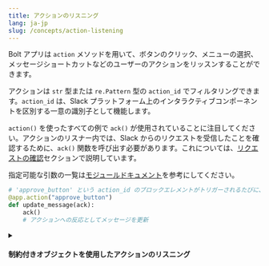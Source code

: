 ```yaml
---
title: アクションのリスニング
lang: ja-jp
slug: /concepts/action-listening
---
```


Bolt アプリは `action` メソッドを用いて、ボタンのクリック、メニューの選択、メッセージショートカットなどのユーザーのアクションをリッスンすることができます。

アクションは `str` 型または `re.Pattern` 型の `action_id` でフィルタリングできます。`action_id` は、Slack プラットフォーム上のインタラクティブコンポーネントを区別する一意の識別子として機能します。

`action()` を使ったすべての例で `ack()` が使用されていることに注目してください。アクションのリスナー内では、Slack からのリクエストを受信したことを確認するために、`ack()` 関数を呼び出す必要があります。これについては、[リクエストの確認](/concepts/acknowledge)セクションで説明しています。

<span>指定可能な引数の一覧は<a href="https://slack.dev/bolt-python/api-docs/slack_bolt/kwargs_injection/args.html">モジュールドキュメント</a>を参考にしてください。</span>
```python
# 'approve_button' という action_id のブロックエレメントがトリガーされるたびに、このリスナーが呼び出させれる
@app.action("approve_button")
def update_message(ack):
    ack()
    # アクションへの反応としてメッセージを更新
```

<details class="secondary-wrapper">
<summary class="section-head" markdown="0">
<h4 class="section-head">制約付きオブジェクトを使用したアクションのリスニング</h4>
</summary>

制約付きのオブジェクトを使用すると、`block_id` と `action_id` をそれぞれ、または任意に組み合わせてリッスンできます。オブジェクト内の制約は、`str` 型または `re.Pattern` 型で指定できます。

```python
# この関数は、block_id が 'assign_ticket' に一致し
# かつ action_id が 'select_user' に一致する場合にのみ呼び出される
@app.action({
    "block_id": "assign_ticket",
    "action_id": "select_user"
})
def update_message(ack, body, client):
    ack()

    if "container" in body and "message_ts" in body["container"]:
        client.reactions_add(
            name="white_check_mark",
            channel=body["channel"]["id"],
            timestamp=body["container"]["message_ts"],
        )
```

</details>